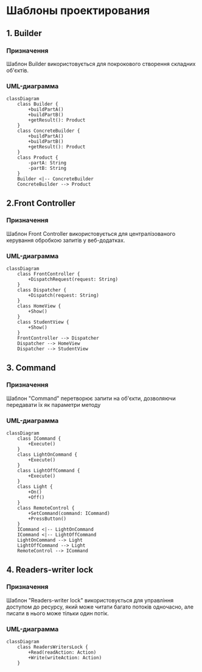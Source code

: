 # Шаблоны проектирования

## 1. Builder
### Призначення
Шаблон Builder використовується для покрокового створення складних об'єктів.

### UML-диаграмма
```mermaid
classDiagram
    class Builder {
        +buildPartA()
        +buildPartB()
        +getResult(): Product
    }
    class ConcreteBuilder {
        +buildPartA()
        +buildPartB()
        +getResult(): Product
    }
    class Product {
        -partA: String
        -partB: String
    }
    Builder <|-- ConcreteBuilder
    ConcreteBuilder --> Product
```
## 2.Front Controller
### Призначення
Шаблон Front Controller використовується для централізованого керування обробкою запитів у веб-додатках.
### UML-диаграмма
```mermaid
classDiagram
    class FrontController {
        +DispatchRequest(request: String)
    }
    class Dispatcher {
        +Dispatch(request: String)
    }
    class HomeView {
        +Show()
    }
    class StudentView {
        +Show()
    }
    FrontController --> Dispatcher
    Dispatcher --> HomeView
    Dispatcher --> StudentView
```
## 3. Command
### Призначення
Шаблон "Command" перетворює запити на об'єкти, дозволяючи передавати їх як параметри методу
### UML-диаграмма
```mermaid
classDiagram
    class ICommand {
        +Execute()
    }
    class LightOnCommand {
        +Execute()
    }
    class LightOffCommand {
        +Execute()
    }
    class Light {
        +On()
        +Off()
    }
    class RemoteControl {
        +SetCommand(command: ICommand)
        +PressButton()
    }
    ICommand <|-- LightOnCommand
    ICommand <|-- LightOffCommand
    LightOnCommand --> Light
    LightOffCommand --> Light
    RemoteControl --> ICommand
```
## 4. Readers-writer lock
### Призначення
Шаблон "Readers-writer lock" використовується для управління доступом до ресурсу, який може читати багато потоків одночасно, але писати в нього може тільки один потік.
### UML-диаграмма
```mermaid
classDiagram
    class ReadersWritersLock {
        +Read(readAction: Action)
        +Write(writeAction: Action)
    }
```
